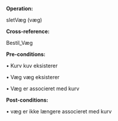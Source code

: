 

**Operation:**

sletVæg (væg)

**Cross-reference:**

Bestil_Væg

**Pre-conditions:**

   •	Kurv kuv eksisterer
   
   •	Væg væg eksisterer
   
   •	Væg er associeret med kurv

**Post-conditions:**

   •	væg er ikke længere associeret med kurv
